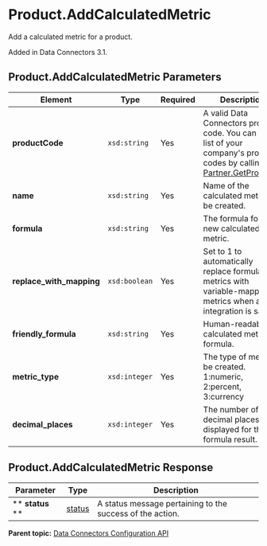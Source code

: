 # Product.AddCalculatedMetric

Add a calculated metric for a product.

Added in Data Connectors 3.1.

## Product.AddCalculatedMetric Parameters

|Element|Type|Required|Description|
|-------|----|--------|-----------|
| **productCode** | `xsd:string` | Yes| A valid Data Connectors product code. You can get a list of your company's product codes by calling [Partner.GetProducts](../integration_api/r_getProducts.md#).|
|**name** |`xsd:string` | Yes| Name of the calculated metric to be created.|
|**formula** |`xsd:string` | Yes| The formula for the new calculated metric.|
|**replace\_with\_mapping** |`xsd:boolean` | Yes| Set to 1 to automatically replace formula metrics with variable-mapped metrics when an integration is saved.|
|**friendly\_formula** |`xsd:string` | Yes| Human-readable calculated metric formula.|
|**metric\_type** |`xsd:integer` | Yes| The type of metric to be created. 1:numeric, 2:percent, 3:currency|
|**decimal\_places** |`xsd:integer` | Yes| The number of decimal places to be displayed for this formula result.|

 

## Product.AddCalculatedMetric Response

|Parameter|Type|Description|
|---------|----|-----------|
|** **status** ** | [status](../../data_types/r_datatype_status.md#) | A status message pertaining to the success of the action.|

**Parent topic:** [Data Connectors Configuration API](../../Genesis_API/config_api/c_genesis_api_config.md)

